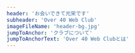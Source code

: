 ```yaml
---
header: 'お会いできて光栄です'
subheader: 'Over 40 Web Club'
imageFileName: 'header-bg.jpg'
jumpToAnchor: 'クラブについて'
jumpToAnchorText: 'Over 40 Web Clubとは'
---
```

